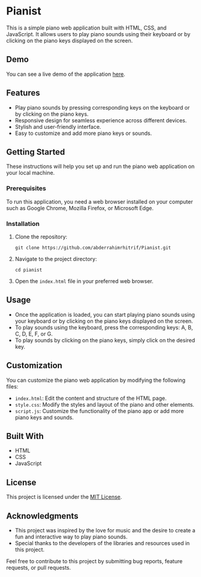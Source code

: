 # Pianist

This is a simple piano web application built with HTML, CSS, and JavaScript. It allows users to play piano sounds using their keyboard or by clicking on the piano keys displayed on the screen.

## Demo

You can see a live demo of the application [here](https://abderrahimrhitrif.github.io/Pianist/).

## Features

- Play piano sounds by pressing corresponding keys on the keyboard or by clicking on the piano keys.
- Responsive design for seamless experience across different devices.
- Stylish and user-friendly interface.
- Easy to customize and add more piano keys or sounds.

## Getting Started

These instructions will help you set up and run the piano web application on your local machine.

### Prerequisites

To run this application, you need a web browser installed on your computer such as Google Chrome, Mozilla Firefox, or Microsoft Edge.

### Installation

1. Clone the repository:

   ```shell
   git clone https://github.com/abderrahimrhitrif/Pianist.git
   ```

2. Navigate to the project directory:

   ```shell
   cd pianist
   ```

3. Open the `index.html` file in your preferred web browser.

## Usage

- Once the application is loaded, you can start playing piano sounds using your keyboard or by clicking on the piano keys displayed on the screen.
- To play sounds using the keyboard, press the corresponding keys: A, B, C, D, E, F, or G.
- To play sounds by clicking on the piano keys, simply click on the desired key.

## Customization

You can customize the piano web application by modifying the following files:

- `index.html`: Edit the content and structure of the HTML page.
- `style.css`: Modify the styles and layout of the piano and other elements.
- `script.js`: Customize the functionality of the piano app or add more piano keys and sounds.

## Built With

- HTML
- CSS
- JavaScript

## License

This project is licensed under the [MIT License](LICENSE).

## Acknowledgments

- This project was inspired by the love for music and the desire to create a fun and interactive way to play piano sounds.
- Special thanks to the developers of the libraries and resources used in this project.

Feel free to contribute to this project by submitting bug reports, feature requests, or pull requests.
